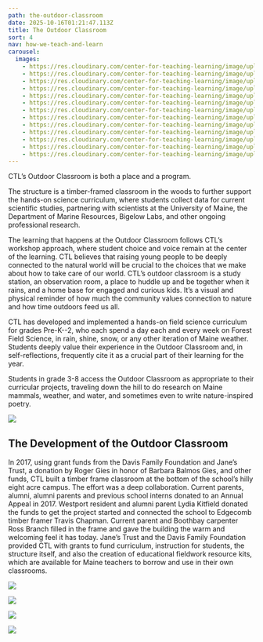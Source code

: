```yaml
---
path: the-outdoor-classroom
date: 2025-10-16T01:21:47.113Z
title: The Outdoor Classroom
sort: 4
nav: how-we-teach-and-learn
carousel:
  images:
    - https://res.cloudinary.com/center-for-teaching-learning/image/upload/v1738553590/unnamed-927_rh6k2y.jpg
    - https://res.cloudinary.com/center-for-teaching-learning/image/upload/v1738553590/unnamed-878_izjicl.jpg
    - https://res.cloudinary.com/center-for-teaching-learning/image/upload/v1738553589/unnamed-875_btmis9.jpg
    - https://res.cloudinary.com/center-for-teaching-learning/image/upload/v1760577556/IMG_5642_orxmz5.heic
    - https://res.cloudinary.com/center-for-teaching-learning/image/upload/v1738553590/unnamed-876_kfvwir.jpg
    - https://res.cloudinary.com/center-for-teaching-learning/image/upload/v1738553589/unnamed-848_jkl4hd.jpg
    - https://res.cloudinary.com/center-for-teaching-learning/image/upload/v1738553589/unnamed-855_fs94hn.jpg
    - https://res.cloudinary.com/center-for-teaching-learning/image/upload/v1738553589/unnamed-847_jwwfas.jpg
    - https://res.cloudinary.com/center-for-teaching-learning/image/upload/v1738553829/unnamed-1192_gbre38.jpg
    - https://res.cloudinary.com/center-for-teaching-learning/image/upload/v1738553830/unnamed-1193_yxbbqf.jpg
    - https://res.cloudinary.com/center-for-teaching-learning/image/upload/v1738553831/unnamed-1194_que4i6.jpg
    - https://res.cloudinary.com/center-for-teaching-learning/image/upload/v1738553832/unnamed-1206_ztb5n5.jpg
    - https://res.cloudinary.com/center-for-teaching-learning/image/upload/v1674503508/general/IMG-1347_qgnlfo.jpg
---
```

CTL’s Outdoor Classroom is both a place and a program.

The structure is a timber-framed classroom in the woods to further support the hands-on science curriculum, where students collect data for current scientific studies, partnering with scientists at the University of Maine, the Department of Marine Resources, Bigelow Labs, and other ongoing professional research.

The learning that happens at the Outdoor Classroom follows CTL’s workshop approach, where student choice and voice remain at the center of the learning. CTL believes that raising young people to be deeply connected to the natural world will be crucial to the choices that we make about how to take care of our world. CTL’s outdoor classroom is a study station, an observation room, a place to huddle up and be together when it rains, and a home base for engaged and curious kids. It’s a visual and physical reminder of how much the community values connection to nature and how time outdoors feed us all.

CTL has developed and implemented a hands-on field science curriculum for grades Pre-K--2, who each spend a day each and every week on Forest Field Science, in rain, shine, snow, or any other iteration of Maine weather. Students deeply value their experience in the Outdoor Classroom and, in self-reflections, frequently cite it as a crucial part of their learning for the year.

Students in grade 3-8 access the Outdoor Classroom as appropriate to their curricular projects, traveling down the hill to do research on Maine mammals, weather, and water, and sometimes even to write nature-inspired poetry.

![](https://res.cloudinary.com/center-for-teaching-learning/image/upload/v1710382114/unnamed-190_w32dza.jpg)

## The Development of the Outdoor Classroom

In 2017, using grant funds from the Davis Family Foundation and Jane’s Trust, a donation by Roger Gies in honor of Barbara Balmos Gies, and other funds, CTL built a timber frame classroom at the bottom of the school’s hilly eight acre campus. The effort was a deep collaboration. Current parents, alumni, alumni parents and previous school interns donated to an Annual Appeal in 2017. Westport resident and alumni parent Lydia Kitfield donated the funds to get the project started and connected the school to Edgecomb timber framer Travis Chapman. Current parent and Boothbay carpenter Ross Branch filled in the frame and gave the building the warm and welcoming feel it has today. Jane’s Trust and the Davis Family Foundation provided CTL with grants to fund curriculum, instruction for students, the structure itself, and also the creation of educational fieldwork resource kits, which are available for Maine teachers to borrow and use in their own classrooms.

![](https://res.cloudinary.com/center-for-teaching-learning/image/upload/v1738553829/unnamed-1192_gbre38.jpg)

![](https://res.cloudinary.com/center-for-teaching-learning/image/upload/v1738553832/unnamed-1206_ztb5n5.jpg)

![](https://res.cloudinary.com/center-for-teaching-learning/image/upload/v1738553590/unnamed-876_kfvwir.jpg)

![](https://res.cloudinary.com/center-for-teaching-learning/image/upload/v1738553589/unnamed-848_jkl4hd.jpg)
